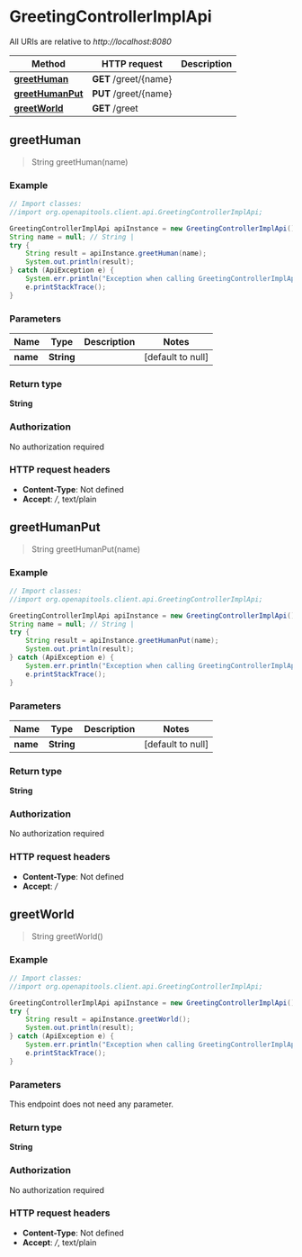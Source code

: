 # GreetingControllerImplApi

All URIs are relative to *http://localhost:8080*

Method | HTTP request | Description
------------- | ------------- | -------------
[**greetHuman**](GreetingControllerImplApi.md#greetHuman) | **GET** /greet/{name} | 
[**greetHumanPut**](GreetingControllerImplApi.md#greetHumanPut) | **PUT** /greet/{name} | 
[**greetWorld**](GreetingControllerImplApi.md#greetWorld) | **GET** /greet | 



## greetHuman

> String greetHuman(name)



### Example

```java
// Import classes:
//import org.openapitools.client.api.GreetingControllerImplApi;

GreetingControllerImplApi apiInstance = new GreetingControllerImplApi();
String name = null; // String | 
try {
    String result = apiInstance.greetHuman(name);
    System.out.println(result);
} catch (ApiException e) {
    System.err.println("Exception when calling GreetingControllerImplApi#greetHuman");
    e.printStackTrace();
}
```

### Parameters


Name | Type | Description  | Notes
------------- | ------------- | ------------- | -------------
 **name** | **String**|  | [default to null]

### Return type

**String**

### Authorization

No authorization required

### HTTP request headers

- **Content-Type**: Not defined
- **Accept**: */*, text/plain


## greetHumanPut

> String greetHumanPut(name)



### Example

```java
// Import classes:
//import org.openapitools.client.api.GreetingControllerImplApi;

GreetingControllerImplApi apiInstance = new GreetingControllerImplApi();
String name = null; // String | 
try {
    String result = apiInstance.greetHumanPut(name);
    System.out.println(result);
} catch (ApiException e) {
    System.err.println("Exception when calling GreetingControllerImplApi#greetHumanPut");
    e.printStackTrace();
}
```

### Parameters


Name | Type | Description  | Notes
------------- | ------------- | ------------- | -------------
 **name** | **String**|  | [default to null]

### Return type

**String**

### Authorization

No authorization required

### HTTP request headers

- **Content-Type**: Not defined
- **Accept**: */*


## greetWorld

> String greetWorld()



### Example

```java
// Import classes:
//import org.openapitools.client.api.GreetingControllerImplApi;

GreetingControllerImplApi apiInstance = new GreetingControllerImplApi();
try {
    String result = apiInstance.greetWorld();
    System.out.println(result);
} catch (ApiException e) {
    System.err.println("Exception when calling GreetingControllerImplApi#greetWorld");
    e.printStackTrace();
}
```

### Parameters

This endpoint does not need any parameter.

### Return type

**String**

### Authorization

No authorization required

### HTTP request headers

- **Content-Type**: Not defined
- **Accept**: */*, text/plain

